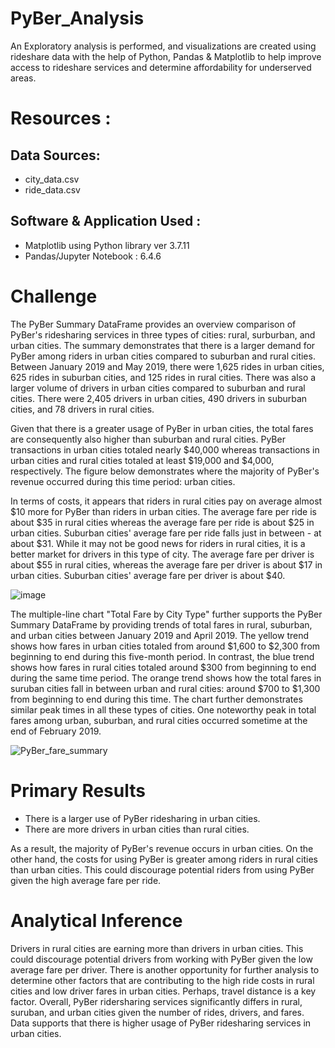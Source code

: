 # PyBer_Analysis

An Exploratory analysis is performed, and visualizations are created using rideshare data with the help of Python, Pandas & Matplotlib to help improve access to rideshare services and determine affordability for underserved areas. 


# Resources :

## Data Sources: 
- city_data.csv
- ride_data.csv

## Software & Application Used :
- Matplotlib using Python library ver 3.7.11
- Pandas/Jupyter Notebook : 6.4.6
 
# Challenge

The PyBer Summary DataFrame provides an overview comparison of PyBer's ridesharing services in three types of cities: rural, surburban, and urban cities. 
The summary demonstrates that there is a larger demand for PyBer among riders in urban cities compared to suburban and rural cities. Between January 2019 and May 2019, there were 1,625 rides in urban cities, 625 rides in suburban cities, and 125 rides in rural cities. There was also a larger volume of drivers in urban cities compared to suburban and rural cities. There were 2,405 drivers in urban cities, 490 drivers in suburban cities, and 78 drivers in rural cities. 

Given that there is a greater usage of PyBer in urban cities, the total fares are consequently also higher than suburban and rural cities. PyBer transactions in urban cities totaled nearly $40,000 whereas transactions in urban cities and rural cities totaled at least $19,000 and $4,000, respectively. The figure below demonstrates where the majority of PyBer's revenue occurred during this time period: urban cities.

In terms of costs, it appears that riders in rural cities pay on average almost $10 more for PyBer than riders in urban cities. The average fare per ride is about $35 in rural cities whereas the average fare per ride is about $25 in urban cities. Suburban cities' average fare per ride falls just in between - at about $31. While it may not be good news for riders in rural cities, it is a better market for drivers in this type of city. The average fare per driver is about $55 in rural cities, whereas the average fare per driver is about $17 in urban cities. Suburban cities' average fare per driver is about $40.

![image](https://user-images.githubusercontent.com/93893263/155907334-f28c43f6-9496-4a8c-a3e5-9979f42f7855.png)

The multiple-line chart "Total Fare by City Type" further supports the PyBer Summary DataFrame by providing trends of total fares in rural, suburban, and urban cities between January 2019 and April 2019. The yellow trend shows how fares in urban cities totaled from around $1,600 to $2,300 from beginning to end during this five-month period. In contrast, the blue trend shows how fares in rural cities totaled around $300 from beginning to end during the same time period. The orange trend shows how the total fares in suruban cities fall in between urban and rural cities: around $700 to $1,300 from beginning to end during this time. The chart further demonstrates similar peak times in all these types of cities. One noteworthy peak in total fares among urban, suburban, and rural cities occurred sometime at the end of February 2019.

![PyBer_fare_summary](https://user-images.githubusercontent.com/93893263/155907438-c8d93445-8d26-464e-ba36-c8cba42cf406.png)

# Primary Results
- There is a larger use of PyBer ridesharing in urban cities.
- There are more drivers in urban cities than rural cities.

As a result, the majority of PyBer's revenue occurs in urban cities.
On the other hand, the costs for using PyBer is greater among riders in rural cities than urban cities. This could discourage potential riders from using PyBer given the high average fare per ride.

# Analytical Inference 

Drivers in rural cities are earning more than drivers in urban cities. This could discourage potential drivers from working with PyBer given the low average fare per driver.
There is another opportunity for further analysis to determine other factors that are contributing to the high ride costs in rural cities and low driver fares in urban cities. Perhaps, travel distance is a key factor.
Overall, PyBer ridersharing services significantly differs in rural, suruban, and urban cities given the number of rides, drivers, and fares. Data supports that there is higher usage of PyBer ridesharing services in urban cities.





